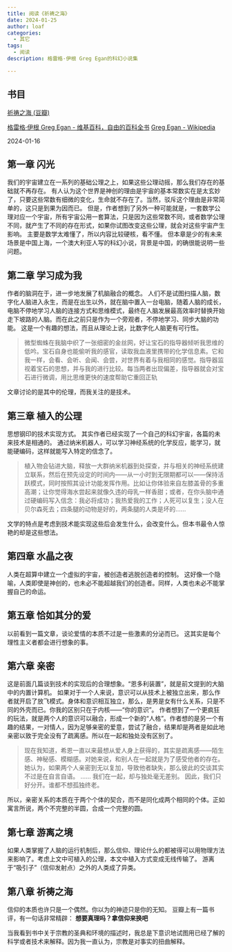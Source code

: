 ```yaml
---
title: 阅读《祈祷之海》
date: 2024-01-25
author: loaf
categories:
  - 其它
tags:
  - 阅读
description: 格雷格·伊根 Greg Egan的科幻小说集

---
```


<!-- more -->

 
## 书目
[祈祷之海 (豆瓣)](https://book.douban.com/subject/36138906/)

[格雷格·伊根 Greg Egan - 维基百科，自由的百科全书](https://zh.wikipedia.org/zh-cn/%E6%A0%BC%E9%9B%B7%E6%A0%BC%C2%B7%E4%BC%8A%E6%A0%B9)
[Greg Egan - Wikipedia](https://en.wikipedia.org/wiki/Greg_Egan)

2024-01-16
## 第一章 闪光
我们的宇宙建立在一系列的基础公理之上，如果这些公理动摇，那么我们存在的基础就不再存在。
有人认为这个世界是神创的理由是宇宙的基本常数实在是太玄妙了，只要这些常数有细微的变化，生命就不存在了。当然，驳斥这个理由是非常简单的，这只是到果为因而已。
但是，作者想到了另外一种可能就是，一套数学公理对应一个宇宙，所有宇宙公用一套算法，只是因为这些常数不同，或者数学公理不同，就产生了不同的存在形式，如果你试图改变这些公理，就会对这些宇宙产生影响。
主要是数学太难懂了，所以内容比较硬核，看不懂。
但本章是少的有未来场景是中国上海，一个澳大利亚人写的科幻小说，背景是中国，的确很能说明一些问题。

## 第二章 学习成为我
作者的脑洞在于，进一步地发展了机脑融合的概念。
人们不是试图扫描人脑，数字化人脑进入永生，而是在出生以外，就在脑中置入一台电脑，随着人脑的成长，电脑不停地学习人脑的连接方式和思维模式，最终在人脑发展最高效率时替换开始走下坡路的人脑。而在此之前只是作为一个旁观者，不停地学习、同步大脑的功能。
这是一个有趣的想法，而且从理论上说，比数字化人脑更有可行性。
> 微型蜘蛛在我脑中织了一张细密的金丝网，好让宝石的指导器倾听我思维的低吟。宝石自身也能偷听我的感官，读取我血液里携带的化学信息素。它和我一样，会看、会听、会闻、会尝，对世界有着与我相同的感觉。指导器监视着宝石的思想，并与我的进行比较。每当两者出现偏差，指导器就会对宝石进行微调，用比思维更快的速度帮助它重回正轨

文章讨论的是其中的伦理，而我关注的是技术。

## 第三章 植入的公理
思想钢印的技术实现方式。
其实作者已经实现了一个自己的科幻宇宙，各篇的未来技术是相通的。
通过纳米机器人，可以学习神经系统的化学反应，能学习，就能硬编码，这样就能写入特定的信念了。
> 植入物会钻进大脑，释放一大群纳米机器到处探查，并与相关的神经系统建立联系，然后在预先设定的时间内——从一小时到无限期都可以——保持活跃模式，同时按照其设计功能发挥作用。比如让你体验来自左膝盖骨的多重高潮；让你觉得海水尝起来就像久违的母乳一样香甜；或者，在你头脑中通过硬编码写入信念：我必将成功；我热爱我的工作；人死可以复生；没人在贝尔森死去；四条腿的动物是好的，两条腿的人类是坏的……

文学的特点是考虑到技术能实现这些后会发生什么，会改变什么。但本书最令人惊艳的却是这些想法。

## 第四章 水晶之夜
人类在超算中建立一个虚拟的宇宙，被创造者逃脱创造者的控制。
这好像一个隐喻，人类即使是神创的，也未必不能超越我们的创造者。同样，人类也未必不能掌握自己的命运。

## 第五章 恰如其分的爱
以前看到一篇文章，谈论爱情的本质不过是一些激素的分泌而已。
这其实是每个理性主义者都会进行想象的事。

## 第六章 亲密
这是前面几篇谈到技术的实现后的合理想象。“恩多利装置”，就是前文提到的大脑中的内置计算机。
如果对于一个人来说，意识可以从技术上被独立出来，那么作者就开启了放飞模式。身体和意识相互独立，那么，是男是女有什么关系，只是不同的外壳而已。你我的区别只在于内核——“你的意识”。
作者想到了一个更疯狂的玩法，就是两个人的意识可以融合，形成一个新的“人格”。作者想的是另一个有趣的结果，一对情人，因为足够亲密的爱意，尝试了融合，结果却是两者是如此地亲密以致于完全没有了疏离感。所以在一起和独处没有区别了。

> 现在我知道，希恩一直以来最想从爱人身上获得的，其实是疏离感——陌生感、神秘感、模糊感。对她来说，和别人在一起就是为了感受他者的存在。她认为，如果两个人亲密到无以复加，导致他者缺失，那么彼此的交谈其实不过是在自言自语。
 ……
我们在一起，却与独处毫无差别。
因此，我们只好分开。谁都不想孤独终老。

所以，亲密关系的本质在于两个个体的契合，而不是同化成两个相同的个体。正如寓言所说，两个不完整的半圆，合成一个完整的圆。

## 第七章 游离之境
如果人类掌握了人脑的运行机制后，那么信仰、理论什么的都被得可以用物理方法来影响了。考虑上文中可植入的公理，本文中植入方式变成无线传输了。
游离于“吸引子”（信仰发射点）之外的人类成了异类。

## 第八章 祈祷之海
信仰的本质也许只是一个偶然。你以为的神迹只是你的无知。
豆瓣上有一篇书评，有一句话非常精辟：
**想要真理吗？拿信仰来换吧**

当我看到书中关于宗教的圣典和环境的描述时，我总是下意识地试图用已经了解的科学或者技术来解释。因为我一直认为，宗教是对事实的扭曲解释。

